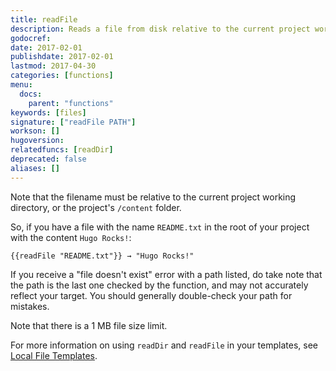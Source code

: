 ```yaml
---
title: readFile
description: Reads a file from disk relative to the current project working directory and returns a string.
godocref:
date: 2017-02-01
publishdate: 2017-02-01
lastmod: 2017-04-30
categories: [functions]
menu:
  docs:
    parent: "functions"
keywords: [files]
signature: ["readFile PATH"]
workson: []
hugoversion:
relatedfuncs: [readDir]
deprecated: false
aliases: []
---
```


Note that the filename must be relative to the current project working directory, or the project's `/content` folder. 

So, if you have a file with the name `README.txt` in the root of your project with the content `Hugo Rocks!`:

```
{{readFile "README.txt"}} → "Hugo Rocks!"
```

If you receive a "file doesn't exist" error with a path listed, do take note that the path is the last one checked by the function, and may not accurately reflect your target. You should generally double-check your path for mistakes.

Note that there is a 1 MB file size limit.

For more information on using `readDir` and `readFile` in your templates, see [Local File Templates][local].

[local]: /templates/files/
